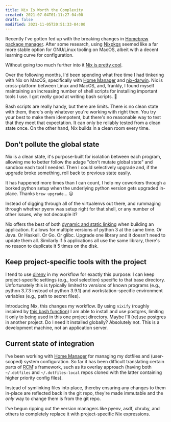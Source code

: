 ```yaml
---
title: Nix Is Worth the Complexity
created: 2021-07-04T01:11:27-04:00
draft: false
modified: 2021-11-05T20:51:33-04:00
---
```


Recently I've gotten fed up with the breaking changes in [Homebrew package manager](https://brew.sh/). After some research, using [Nixpkgs][nix] seemed like a far more stable option for GNU/Linux tooling on MacOS, albeit with a decent learning curve for configuration.

Without going too much further into it [Nix is pretty cool][nix-how-it-works].

[nix]: https://nixos.org/
[nix-how-it-works]: https://nixos.org/guides/how-nix-works.html

Over the following months, I'd been spending what free time I had tinkering with Nix on MacOS, specifically with [Home Manager][home-manager] and [nix-darwin][nix-darwin]. Nix is cross-platform between Linux and MacOS, and, frankly, I found myself maintaining an increasing number of shell scripts for installing important tools I use. I got _really_ good at writing bash scripts. :rofl:

Bash scripts are really handy, but there are limits. There is no clean state with them, there's only whatever you're working with right then. You try your best to make them idempotent, but there's no reasonable way to test that they meet that expectation. It can only be reliably tested from a clean state once. On the other hand, Nix builds in a clean room every time.

[nix-darwin]: https://daiderd.com/nix-darwin/

## Don't pollute the global state

Nix is a clean state, it's purpose-built for isolation between each program, allowing me to better follow the adage "don't mutate global state" and sandbox each tool I needed. Then I could selectively upgrade and, if the upgrade broke something, roll back to previous state easily.

It has happened more times than I can count, I help my coworkers through a borked python setup when the underlying python version gets upgraded in-place. Thanks `brew upgrade`... :expressionless:

Instead of digging through all of the virtualenvs out there, and rummaging through whether pyenv was setup right for that shell, or any number of other issues, why not decouple it?

Nix offers the best of both [dynamic and static linking][static-vs-dynamic-link] when building an application. It allows for multiple versions of python 3 at the same time. Or Java. Or Haskell. Or Go. Or glibc. Upgrade one library and it doesn't need to update them all. Similarly if 5 applications all use the same library, there's no reason to duplicate it 5 times on the disk.

[static-vs-dynamic-link]: https://kb.iu.edu/d/akqn

## Keep project-specific tools with the project

I tend to use [direnv][direnv] in my workflow for exactly this purpose: I can keep project-specific settings (e.g., tool selection) specific to that base directory. Unfortunately this is typically limited to _versions_ of known programs (e.g., python 3.7.3 instead of python 3.9.1) and workstation-specific environment variables (e.g., path to secret files).

Introducing Nix, this changes my workflow. By using `nixify` (roughly inspired by [this bash function][nixify-script]) I am able to install and use postgres, limiting it only to being used in this one project directory. Maybe I'll (re)use postgres in another project. Do I need it installed globally? Absolutely not. This is a development machine, not an application server.

[direnv]: https://direnv.net/
[nixify-script]: https://github.com/ejpcmac/config/blob/bc9ee4e7363e4e0ca97f4addbdd9370b83048d3c/zsh/direnv.zsh#L33-L138

## Current state of integration

I've been working with [Home Manager][home-manager] for managing my dotfiles and (user-scoped) system configuration. So far it has been difficult translating certain parts of [RCM][rcm]'s framework, such as its overlay approach (having both `~/.dotfiles` and `~/.dotfiles-local` repos cloned with the latter containing higher priority config files).

Instead of symlinking files into place, thereby ensuring any changes to them in-place are reflected back in the git repo, they're made immutable and the _only_ way to change them is from the git repo.

I've begun ripping out the version managers like pyenv, asdf, chruby, and others to completely replace it with project-specific Nix expressions.

[home-manager]: https://github.com/nix-community/home-manager
[rcm]: https://github.com/thoughtbot/rcm
